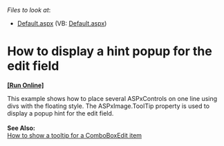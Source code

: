 <!-- default file list -->
*Files to look at*:

* [Default.aspx](./CS/WebSite/Default.aspx) (VB: [Default.aspx](./VB/WebSite/Default.aspx))
<!-- default file list end -->
# How to display a hint popup for the edit field
<!-- run online -->
**[[Run Online]](https://codecentral.devexpress.com/e4804)**
<!-- run online end -->


<p>This example shows how to place several ASPxControls on one line using divs with the floating style. The ASPxImage.ToolTip property is used to display a popup hint for the edit field.<br />
<strong><br />
</strong><strong>Se</strong><strong>e </strong><strong>Also:</strong><strong><br />
</strong><a href="https://www.devexpress.com/Support/Center/p/E1334">How to show a tooltip for a ComboBoxEdit item</a></p>

<br/>


